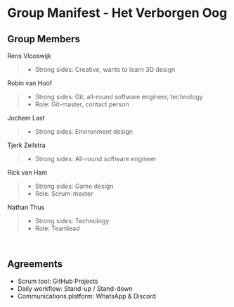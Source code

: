 # Group Manifest - Het Verborgen Oog

## Group Members
Rens Vlooswijk
> - Strong sides: Creative, wants to learn 3D design 

Robin van Hoof
> - Strong sides: Git, all-round software engineer, technology
> - Role: Git-master, contact person

Jochem Last
> - Strong sides: Environment design

Tjerk Zeilstra
> - Strong sides: All-round software engineer

Rick van Ham
> - Strong sides: Game design
> - Role: Scrum-master

Nathan Thus
> - Strong sides: Technology
> - Role: Teamlead

<br />

## Agreements

- Scrum tool: GitHub Projects
- Daily workflow: Stand-up / Stand-down
- Communications platform: WhatsApp & Discord